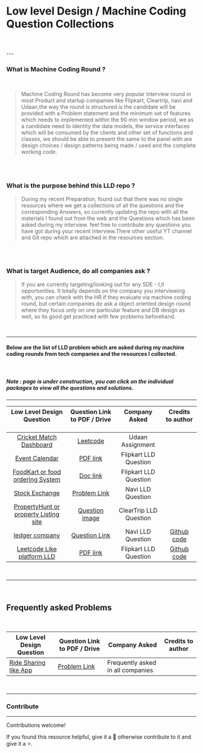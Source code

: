 # Low level Design / Machine Coding Question Collections

<br />
<br />
---
<br />

### What is Machine Coding Round ?
<br />

> Machine Coding Round has become very popular interview round in most Product and startup companies like Flipkart, Cleartrip, navi and Udaan,the way the round is structured is
 the candidate will be provided with a Problem statement and the minimum set of features which needs to implemented within the 90 min window period,
 we as a candidate need to identity the data models, the service interfaces which will be consumed by the clients and other set of functions and classes, we should be able to present the same to the panel with are design choices / design patterns being made / used and the complete working code.

<br />
<br />

### What is the purpose behind this LLD repo ?
> During my recent Preparation, found out that there was no single resources where we get a collections of all the questions and the corresponding Answers,
so currently updating the repo with all the materials I found out from the web and the Questions which has been asked during my interview.
feel free to contribute any questions you have got during your recent interview.There other useful YT channel and Git repo
which are attached in the resources section.

<br />
<br />

### What is target Audience, do all companies ask ?
> If you are currently targeting/looking out for any SDE - I,II opportunities.
It totally depends on the company you interviewing with, you can check with the HR if they evaluate via machine coding round,
but certain companies do ask a object oriented design round where they focus only on one particular feature and DB design as well, so its good get practiced
with few problems beforehand.

<br />

---

#### Below are the list of LLD problem which are asked during my machine coding rounds from tech companies and the resources I collected.
<br />


##### Note : page is under construction, you can click on the individual packages to view all the questions and solutions.
---

|                                     Low Level Design Question <br></br>                                    	|                                       Question Link to PDF / Drive <br></br>                                       	|         Company Asked<br></br>         	|                          Credits to author <br></br>                         	|
|:----------------------------------------------------------------------------------------------------------:	|:------------------------------------------------------------------------------------------------------------------:	|:--------------------------------------:	|:----------------------------------------------------------------------------:	|
|      [Cricket Match Dashboard](https://github.com/kumaransg/LLD/tree/main/Cricket%20Match%20Dashboard)     	|     [Leetcode](https://leetcode.com/discuss/interview-question/990227/udaan-assignment-cricket-match-dashboard)    	| Udaan Assignment                       	|                                                                              	|
| [Event Calendar](https://github.com/kumaransg/LLD/tree/main/Event_calendar_flipkart)                       	| [PDF link](https://github.com/kumaransg/LLD/blob/main/Event_calendar_flipkart/Event%20Calendar.pdf)                	| Flipkart LLD Question                  	|                                                                              	|
| [FoodKart or food ordering System](https://github.com/kumaransg/LLD/tree/main/FoodKart)                    	| [Doc link](https://docs.google.com/document/d/1Bmkz9omByHqVvwU45cvkBRSwJAPKw9yaDsRlEnCg_lg/edit#)                  	| Flipkart LLD Question                  	|                                                                              	|
| [Stock Exchange](https://github.com/kumaransg/LLD/tree/main/StockExchange)                                 	| [Problem Link](https://github.com/kumaransg/LLD/tree/main/StockExchange)                                           	| Navi LLD Question                      	|                                                                              	|
| [PropertyHunt or property Listing site](https://github.com/kumaransg/LLD/tree/main/PropertyHunt)           	| [Question image](https://github.com/kumaransg/LLD/tree/main/PropertyHunt/Question%20Image)                         	| ClearTrip LLD Question                 	|                                                                              	|
| [ledger company](https://github.com/kumaransg/LLD/tree/main/ledger_company_navi)                           	| [Question Link](https://www.geektrust.in/coding-problem/backend/ledger-co)                                         	| Navi LLD Question                      	| [Github code](https://github.com/gauravmassand/ledger-company)               	|
| [Leetcode Like platform LLD](https://github.com/kumaransg/LLD/tree/main/leetcode-lld-flipkart-coding-blox) 	| [PDF link](https://github.com/kumaransg/LLD/blob/main/leetcode-lld-flipkart-coding-blox/SDE2-%20MC%20Question.pdf) 	| Flipkart LLD Question                  	| [Github code](https://github.com/hocyadav/leetcode-lld-flipkart-coding-blox) 	|


<br />

---
<br />

## Frequently asked Problems

<br />


| Low Level Design Question                                                             | Question Link to PDF / Drive                                                                                | Company Asked                     | Credits to author   |
|---------------------------------------------------------------------------------------|-------------------------------------------------------------------------------------------------------------|-----------------------------------|---------------------|
| [Ride Sharing like App](https://github.com/kumaransg/LLD/tree/main/Ride%20Sharing%20) | [Problem Link](https://github.com/kumaransg/LLD/tree/main/Ride%20Sharing%20/RideShare_MachineCoding_Sample) | Frequently asked in all companies |                     |


<br />

---

### Contribute
---
Contributions welcome!

If you found this resource helpful, give it a 🌟 otherwise contribute to it and give it a ⭐️.
